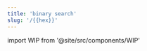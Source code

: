 ```yaml
---
title: 'binary search'
slug: '/{{hex}}'
---
```


import WIP from '@site/src/components/WIP'

<WIP />
